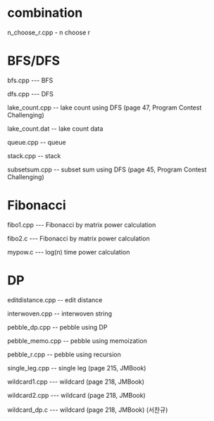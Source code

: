 # combination

n_choose_r.cpp - n choose r

# BFS/DFS

bfs.cpp	--- BFS

dfs.cpp	--- DFS

lake_count.cpp -- lake count using DFS (page 47, Program Contest Challenging)

lake_count.dat -- lake count data

queue.cpp -- queue

stack.cpp -- stack

subsetsum.cpp -- subset sum using DFS (page 45, Program Contest Challenging)

# Fibonacci

fibo1.cpp	--- Fibonacci by matrix power calculation

fibo2.c	--- Fibonacci by matrix power calculation

mypow.c	--- log(n) time power calculation

# DP

editdistance.cpp -- edit distance

interwoven.cpp -- interwoven string

pebble_dp.cpp -- pebble using DP

pebble_memo.cpp -- pebble using memoization

pebble_r.cpp -- pebble using recursion

single_leg.cpp -- single leg (page 215, JMBook)

wildcard1.cpp	--- wildcard (page 218, JMBook)

wildcard2.cpp	--- wildcard (page 218, JMBook)

wildcard_dp.c	--- wildcard (page 218, JMBook) (서찬규)
